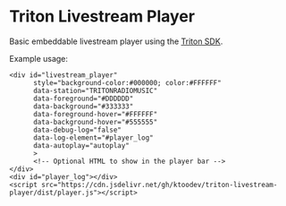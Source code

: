 # Triton Livestream Player

Basic embeddable livestream player using the [Triton SDK](https://userguides.tritondigital.com/spc/tdplay2/embedding_the_td_player_sdk.html).

Example usage:

    <div id="livestream_player"
          style="background-color:#000000; color:#FFFFFF"
          data-station="TRITONRADIOMUSIC"
          data-foreground="#DDDDDD"
          data-background="#333333"
          data-foreground-hover="#FFFFFF"
          data-background-hover="#555555"
          data-debug-log="false"
          data-log-element="#player_log"
          data-autoplay="autoplay"
          >
          <!-- Optional HTML to show in the player bar -->
    </div>
    <div id="player_log"></div>
    <script src="https://cdn.jsdelivr.net/gh/ktoodev/triton-livestream-player/dist/player.js"></script>
